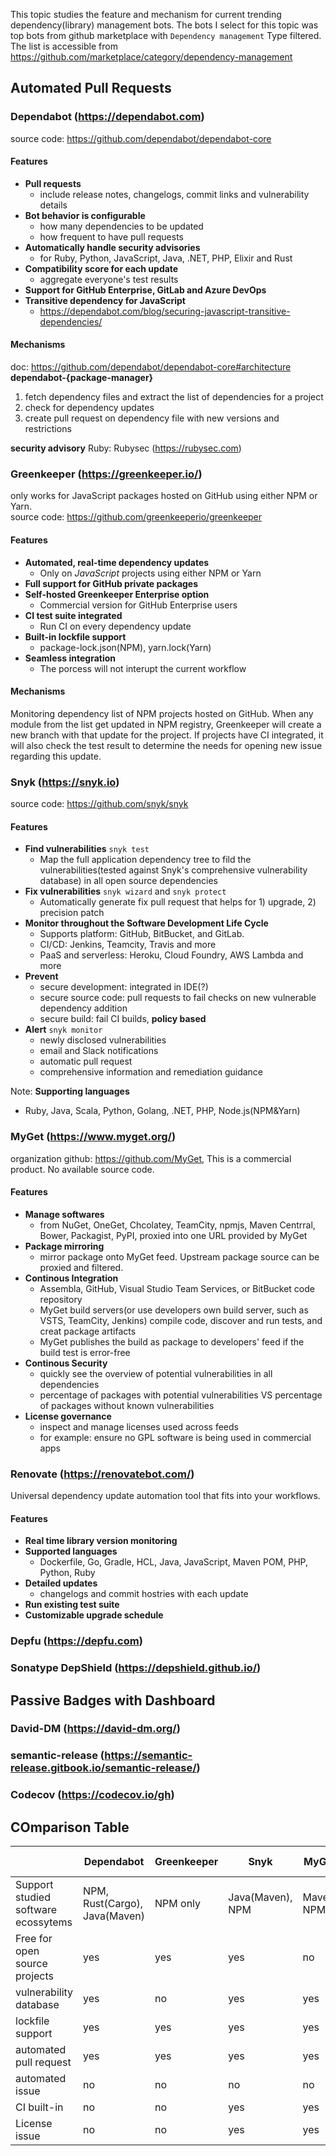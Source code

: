 This topic studies the feature and mechanism for current trending dependency(library) management bots. The bots I select for this topic was top bots from github marketplace with `Dependency management` Type filtered. The list is accessible from https://github.com/marketplace/category/dependency-management

## Automated Pull Requests

### Dependabot (https://dependabot.com)
source code: https://github.com/dependabot/dependabot-core<br>
#### Features
- **Pull requests**
  - include release notes, changelogs, commit links and vulnerability details
- **Bot behavior is configurable**
  - how many dependencies to be updated
  - how frequent to have pull requests
- **Automatically handle security advisories**
  - for Ruby, Python, JavaScript, Java, .NET, PHP, Elixir and Rust
- **Compatibility score for each update**
  - aggregate everyone's test results
- **Support for GitHub Enterprise, GitLab and Azure DevOps**
- **Transitive dependency for JavaScript**
  - https://dependabot.com/blog/securing-javascript-transitive-dependencies/
#### Mechanisms
doc: https://github.com/dependabot/dependabot-core#architecture<br>
**dependabot-{package-manager}**
1. fetch dependency files and extract the list of dependencies for a project
2. check for dependency updates
3. create pull request on dependency file with new versions and restrictions

**security advisory**
Ruby: Rubysec (https://rubysec.com) <br>

### Greenkeeper (https://greenkeeper.io/)
only works for JavaScript packages hosted on GitHub using either NPM or Yarn.<br>
source code: https://github.com/greenkeeperio/greenkeeper<br>
#### Features
- **Automated, real-time dependency updates**
  - Only on *JavaScript* projects using either NPM or Yarn
- **Full support for GitHub private packages**
- **Self-hosted Greenkeeper Enterprise option**
  - Commercial version for GitHub Enterprise users
- **CI test suite integrated**
  - Run CI on every dependency update
- **Built-in lockfile support**
  - package-lock.json(NPM), yarn.lock(Yarn)
- **Seamless integration**
  - The porcess will not interupt the current workflow

#### Mechanisms
Monitoring dependency list of NPM projects hosted on GitHub. When any module from the list get updated in NPM registry, Greenkeeper will create a new branch with that update for the project. If projects have CI integrated, it will also check the test result to determine the needs for opening new issue regarding this update.

### Snyk (https://snyk.io)
source code: https://github.com/snyk/snyk<br>
#### Features
- **Find vulnerabilities** `snyk test`
  - Map the full application dependency tree to fild the vulnerabilities(tested against Snyk's comprehensive vulnerability database) in all open source dependencies
- **Fix vulnerabilities** `snyk wizard` and `snyk protect`
  - Automatically generate fix pull request that helps for 1) upgrade, 2) precision patch
- **Monitor throughout the Software Development Life Cycle**
  - Supports platform: GitHub, BitBucket, and GitLab.
  - CI/CD: Jenkins, Teamcity, Travis and more
  - PaaS and serverless: Heroku, Cloud Foundry, AWS Lambda and more
- **Prevent**
  - secure development: integrated in IDE(?)
  - secure source code: pull requests to fail checks on new vulnerable dependency addition
  - secure build: fail CI builds, **policy based**
- **Alert** `snyk monitor`
  - newly disclosed vulnerabilities
  - email and Slack notifications
  - automatic pull request
  - comprehensive information and remediation guidance

Note: **Supporting languages**
  - Ruby, Java, Scala, Python, Golang, .NET, PHP, Node.js(NPM&Yarn)

### MyGet (https://www.myget.org/)
organization github: https://github.com/MyGet, This is a commercial product. No available source code.<br>
#### Features
- **Manage softwares**
  - from NuGet, OneGet, Chcolatey, TeamCity, npmjs, Maven Centrral, Bower, Packagist, PyPI, proxied into one URL provided by MyGet
- **Package mirroring**
  - mirror package onto MyGet feed. Upstream package source can be proxied and filtered.
- **Continous Integration**
  - Assembla, GitHub, Visual Studio Team Services, or BitBucket code repository
  - MyGet build servers(or use developers own build server, such as VSTS, TeamCity, Jenkins) compile code, discover and run tests, and creat package artifacts
  - MyGet publishes the build as package to developers' feed if the build test is error-free
- **Continous Security**
  - quickly see the overview of potential vulnerabilities in all dependencies
  - percentage of packages with potential vulnerabilities VS percentage of packages without known vulnerabilities
- **License governance**
  - inspect and manage licenses used across feeds
  - for example: ensure no GPL software is being used in commercial apps
  
### Renovate (https://renovatebot.com/)
Universal dependency update automation tool that fits into your workflows.<br>
#### Features
- **Real time library version monitoring**
- **Supported languages**
  - Dockerfile, Go, Gradle, HCL, Java, JavaScript, Maven POM, PHP, Python, Ruby
- **Detailed updates**
  - changelogs and commit hostries with each update
- **Run existing test suite**
- **Customizable upgrade schedule**

### Depfu (https://depfu.com)

### Sonatype DepShield (https://depshield.github.io/)

## Passive Badges with Dashboard

### David-DM (https://david-dm.org/)

### semantic-release (https://semantic-release.gitbook.io/semantic-release/)

### Codecov (https://codecov.io/gh)

## COmparison Table

|                                     | Dependabot                    | Greenkeeper | Snyk             | MyGet      | Renovate         | Depfu    | Sonatype DepShield |
| ----------------------------------- | ----------------------------- | ----------- | ---------------- | ---------- | ---------------- | -------- | ------------------ |
| Support studied software ecossytems | NPM, Rust(Cargo), Java(Maven) | NPM only    | Java(Maven), NPM | Maven, NPM | Java(Maven), NPM | NPM only | All                |
| Free for open source projects       | yes                           | yes         | yes              | no         | yes              | yes      | yes                |
| vulnerability database              | yes                           | no          | yes              | yes        | no               | yes      | yes                |
| lockfile support                    | yes                           | yes         | yes              | yes        | no               | yes      | no                 |
| automated pull request              | yes                           | yes         | yes              | yes        | yes              | yes      | no                 |
| automated issue                     | no                            | no          | no               | no         | no               | no       | yes                |
| CI built-in                         | no                            | no          | yes              | yes        | no               | no       | no                 |
| License issue                       | no                            | no          | yes              | yes        | no               | no       | no                 |
